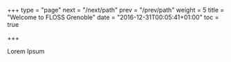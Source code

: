 +++
type = "page"
next = "/next/path"
prev = "/prev/path"
weight = 5
title = "Welcome to FLOSS Grenoble"
date = "2016-12-31T00:05:41+01:00"
toc = true

+++

Lorem Ipsum
